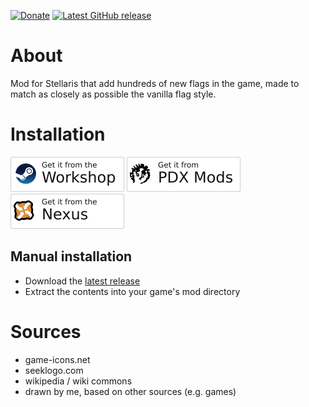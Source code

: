 [![Donate](https://img.shields.io/badge/-%E2%99%A5%20Donate-%23ff69b4)](https://hmlendea.go.ro/fund.html) [![Latest GitHub release](https://img.shields.io/github/v/release/hmlendea/stellaris-ui-flags)](https://github.com/hmlendea/stellaris-ui-flags/releases/latest)

# About

Mod for Stellaris that add hundreds of new flags in the game, made to match as closely as possible the vanilla flag style.

# Installation

[![Get it from the Workshop](https://raw.githubusercontent.com/hmlendea/readme-assets/master/badges/stores/steam-workshop.png)](https://steamcommunity.com/sharedfiles/filedetails/?id=1914541325) [![Get it from Paradox Mods](https://raw.githubusercontent.com/hmlendea/readme-assets/master/badges/stores/paradox-mods.png)](https://mods.paradoxplaza.com/mods/25419/Any) [![Get it from the Nexus](https://raw.githubusercontent.com/hmlendea/readme-assets/master/badges/stores/nexus.png)](https://www.nexusmods.com/stellaris/mods/75)

## Manual installation

 - Download the [latest release](https://github.com/hmlendea/more-cultural-names/releases)
 - Extract the contents into your game's mod directory

# Sources

 - game-icons.net
 - seeklogo.com
 - wikipedia / wiki commons
 - drawn by me, based on other sources (e.g. games)